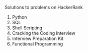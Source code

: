 Solutions to problems on HackerRank

1. Python
2. SQL
3. Shell Scripting
4. Cracking the Coding Interview
5. Interview Preparation Kit
6. Functional Programming
